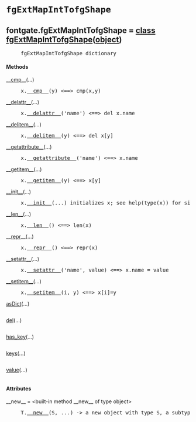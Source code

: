 

<a name="fontgate.fgExtMapIntTofgShape"></a>

# `fgExtMapIntTofgShape`


<dt class="class"><h2><span class="class-name">fontgate.fgExtMapIntTofgShape</span> = <a name="fontgate.fgExtMapIntTofgShape" href="#fontgate.fgExtMapIntTofgShape">class fgExtMapIntTofgShape</a>(<a href="./__builtin__.html#object">object</a>)</h2></dt><dd class="class"><dd>


<pre class="doc" markdown="0">fgExtMapIntTofgShape dictionary</pre>


</dd><h4 class="head-methods">Methods </h4><dl class="function"><dt><a name="fgExtMapIntTofgShape-__cmp__" href="#fgExtMapIntTofgShape-__cmp__"><span class="function-name">__cmp__</span></a><span class="argspec">(...)</span></dt><dd>

<pre class="doc" markdown="0">x.<a href="#fontgate.fgExtMapIntTofgShape-__cmp__">__cmp__</a>(y) <==> cmp(x,y)</pre>

</dd></dl>
<dl class="function"><dt><a name="fgExtMapIntTofgShape-__delattr__" href="#fgExtMapIntTofgShape-__delattr__"><span class="function-name">__delattr__</span></a><span class="argspec">(...)</span></dt><dd>

<pre class="doc" markdown="0">x.<a href="#fontgate.fgExtMapIntTofgShape-__delattr__">__delattr__</a>('name') <==> del x.name</pre>

</dd></dl>
<dl class="function"><dt><a name="fgExtMapIntTofgShape-__delitem__" href="#fgExtMapIntTofgShape-__delitem__"><span class="function-name">__delitem__</span></a><span class="argspec">(...)</span></dt><dd>

<pre class="doc" markdown="0">x.<a href="#fontgate.fgExtMapIntTofgShape-__delitem__">__delitem__</a>(y) <==> del x[y]</pre>

</dd></dl>
<dl class="function"><dt><a name="fgExtMapIntTofgShape-__getattribute__" href="#fgExtMapIntTofgShape-__getattribute__"><span class="function-name">__getattribute__</span></a><span class="argspec">(...)</span></dt><dd>

<pre class="doc" markdown="0">x.<a href="#fontgate.fgExtMapIntTofgShape-__getattribute__">__getattribute__</a>('name') <==> x.name</pre>

</dd></dl>
<dl class="function"><dt><a name="fgExtMapIntTofgShape-__getitem__" href="#fgExtMapIntTofgShape-__getitem__"><span class="function-name">__getitem__</span></a><span class="argspec">(...)</span></dt><dd>

<pre class="doc" markdown="0">x.<a href="#fontgate.fgExtMapIntTofgShape-__getitem__">__getitem__</a>(y) <==> x[y]</pre>

</dd></dl>
<dl class="function"><dt><a name="fgExtMapIntTofgShape-__init__" href="#fgExtMapIntTofgShape-__init__"><span class="function-name">__init__</span></a><span class="argspec">(...)</span></dt><dd>

<pre class="doc" markdown="0">x.<a href="#fontgate.fgExtMapIntTofgShape-__init__">__init__</a>(...) initializes x; see help(type(x)) for signature</pre>

</dd></dl>
<dl class="function"><dt><a name="fgExtMapIntTofgShape-__len__" href="#fgExtMapIntTofgShape-__len__"><span class="function-name">__len__</span></a><span class="argspec">(...)</span></dt><dd>

<pre class="doc" markdown="0">x.<a href="#fontgate.fgExtMapIntTofgShape-__len__">__len__</a>() <==> len(x)</pre>

</dd></dl>
<dl class="function"><dt><a name="fgExtMapIntTofgShape-__repr__" href="#fgExtMapIntTofgShape-__repr__"><span class="function-name">__repr__</span></a><span class="argspec">(...)</span></dt><dd>

<pre class="doc" markdown="0">x.<a href="#fontgate.fgExtMapIntTofgShape-__repr__">__repr__</a>() <==> repr(x)</pre>

</dd></dl>
<dl class="function"><dt><a name="fgExtMapIntTofgShape-__setattr__" href="#fgExtMapIntTofgShape-__setattr__"><span class="function-name">__setattr__</span></a><span class="argspec">(...)</span></dt><dd>

<pre class="doc" markdown="0">x.<a href="#fontgate.fgExtMapIntTofgShape-__setattr__">__setattr__</a>('name', value) <==> x.name = value</pre>

</dd></dl>
<dl class="function"><dt><a name="fgExtMapIntTofgShape-__setitem__" href="#fgExtMapIntTofgShape-__setitem__"><span class="function-name">__setitem__</span></a><span class="argspec">(...)</span></dt><dd>

<pre class="doc" markdown="0">x.<a href="#fontgate.fgExtMapIntTofgShape-__setitem__">__setitem__</a>(i, y) <==> x[i]=y</pre>

</dd></dl>
<dl class="function"><dt><a name="fgExtMapIntTofgShape-asDict" href="#fgExtMapIntTofgShape-asDict"><span class="function-name">asDict</span></a><span class="argspec">(...)</span></dt><dd>

<pre class="doc" markdown="0"></pre>

</dd></dl>
<dl class="function"><dt><a name="fgExtMapIntTofgShape-del" href="#fgExtMapIntTofgShape-del"><span class="function-name">del</span></a><span class="argspec">(...)</span></dt><dd>

<pre class="doc" markdown="0"></pre>

</dd></dl>
<dl class="function"><dt><a name="fgExtMapIntTofgShape-has_key" href="#fgExtMapIntTofgShape-has_key"><span class="function-name">has_key</span></a><span class="argspec">(...)</span></dt><dd>

<pre class="doc" markdown="0"></pre>

</dd></dl>
<dl class="function"><dt><a name="fgExtMapIntTofgShape-keys" href="#fgExtMapIntTofgShape-keys"><span class="function-name">keys</span></a><span class="argspec">(...)</span></dt><dd>

<pre class="doc" markdown="0"></pre>

</dd></dl>
<dl class="function"><dt><a name="fgExtMapIntTofgShape-value" href="#fgExtMapIntTofgShape-value"><span class="function-name">value</span></a><span class="argspec">(...)</span></dt><dd>

<pre class="doc" markdown="0"></pre>

</dd></dl>

  <h4 class="head-attrs">Attributes </h4><dl><dt><span class="other-name">__new__</span> = &lt;built-in method __new__ of type object&gt;<dd>

<pre class="doc" markdown="0">T.<a href="#fontgate.fgExtMapIntTofgShape-__new__">__new__</a>(S, ...) -> a new object with type S, a subtype of T</pre>

</dd></dl>
</dd>
